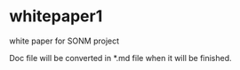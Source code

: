 # whitepaper1
white paper for SONM project

Doc file will be converted in *.md file when it will be finished.
